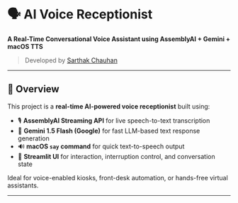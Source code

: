 # 🗣️ AI Voice Receptionist

**A Real-Time Conversational Voice Assistant using AssemblyAI + Gemini + macOS TTS**

> Developed by [Sarthak Chauhan](https://github.com/your-profile)

---

## 🧠 Overview

This project is a **real-time AI-powered voice receptionist** built using:

- 🎙️ **AssemblyAI Streaming API** for live speech-to-text transcription  
- 🤖 **Gemini 1.5 Flash (Google)** for fast LLM-based text response generation  
- 🔊 **macOS `say` command** for quick text-to-speech output  
- 🧵 **Streamlit UI** for interaction, interruption control, and conversation state

Ideal for voice-enabled kiosks, front-desk automation, or hands-free virtual assistants.

---
